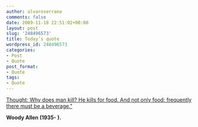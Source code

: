 ```yaml
---
author: alvaroserrano
comments: false
date: 2009-11-18 22:51:02+00:00
layout: post
slug: '248496573'
title: Today’s quote
wordpress_id: 248496573
categories:
- Post
- Quote
post_format:
- Quote
tags:
- Quote
---
```


[Thought: Why does man kill? He kills for food. And not only food: frequently there must be a beverage."](http://www.quotationspage.com/quote/39.html)
		
**Woody Allen (1935- ).**
